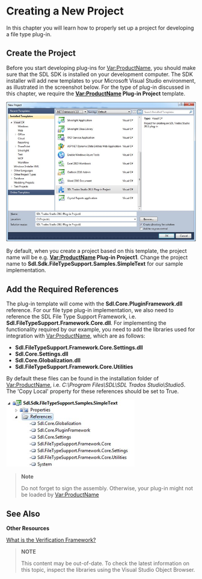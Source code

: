 Creating a New Project
==
In this chapter you will learn how to properly set up a project for developing a file type plug-in.

Create the Project
--

Before you start developing plug-ins for <Var:ProductName>, you should make sure that the SDL SDK is installed on your development computer. The SDK installer will add new templates to your Microsoft Visual Studio environment, as illustrated in the screenshot below. For the type of plug-in discussed in this chapter, we require the **<Var:ProductName> Plug-in Project** template.

![PlugInTemplate](images/PlugInTemplate.jpg)

By default, when you create a project based on this template, the project name will be e.g. **<Var:ProductName> Plug-in Project1**. Change the project name to **Sdl.Sdk.FileTypeSupport.Samples.SimpleText** for our sample implementation.

Add the Required References
--

The plug-in template will come with the **Sdl.Core.PluginFramework.dll** reference. For our file type plug-in implementation, we also need to reference the SDL File Type Support Framework, i.e. **Sdl.FileTypeSupport.Framework.Core.dll**. For implementing the functionality required by our example, you need to add the libraries used for integration with <Var:ProductName>, which are as follows:

* **Sdl.FileTypeSupport.Framework.Core.Settings.dll**
* **Sdl.Core.Settings.dll**
* **Sdl.Core.Globalization.dll**
* **Sdl.FileTypeSupport.Framework.Core.Utilities**

By default these files can be found in the installation folder of <Var:ProductName>, i.e. *C:\Program Files\SDL\SDL Trados Studio\Studio5*. The 'Copy Local' property for these references should be set to True.

![NativeFilterRef](images/NativeFilterRef.jpg)

>**Note**
>
>Do not forget to sign the assembly. Otherwise, your plug-in might not be loaded by <Var:ProductName>

See Also
--
**Other Resources**

[What is the Verification Framework?](what_is_the_verification_framework.md)

>**NOTE**
>
> This content may be out-of-date. To check the latest information on this topic, inspect the libraries using the Visual Studio Object Browser.